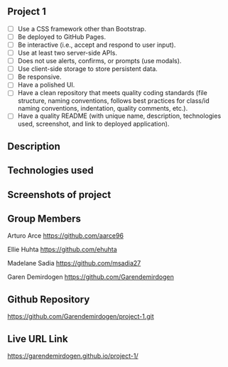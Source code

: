 ## Project 1

- [ ] Use a CSS framework other than Bootstrap.
- [ ] Be deployed to GitHub Pages.
- [ ] Be interactive (i.e., accept and respond to user input).
- [ ] Use at least two server-side APIs.
- [ ] Does not use alerts, confirms, or prompts (use modals).
- [ ] Use client-side storage to store persistent data.
- [ ] Be responsive.
- [ ] Have a polished UI.
- [ ] Have a clean repository that meets quality coding standards (file structure, naming conventions, follows best practices for class/id naming conventions, indentation, quality comments, etc.).
- [ ] Have a quality README (with unique name, description, technologies used, screenshot, and link to deployed application).

## Description

## Technologies used

## Screenshots of project

## Group Members

Arturo Arce
https://github.com/aarce96

Ellie Huhta
https://github.com/ehuhta

Madelane Sadia
https://github.com/msadia27

Garen Demirdogen
https://github.com/Garendemirdogen

## Github Repository

https://github.com/Garendemirdogen/project-1.git

## Live URL Link

https://garendemirdogen.github.io/project-1/
